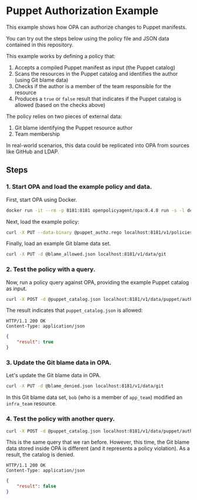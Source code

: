 # Puppet Authorization Example

This example shows how OPA can authorize changes to Puppet manifests.

You can try out the steps below using the policy file and JSON data contained
in this repository.

This example works by defining a policy that:

1. Accepts a compiled Puppet manifest as input (the Puppet catalog)
1. Scans the resources in the Puppet catalog and identifies the author (using Git blame data)
1. Checks if the author is a member of the team responsible for the resource
1. Produces a `true` or `false` result that indicates if the Puppet catalog is allowed (based on the checks above)

The policy relies on two pieces of external data:

1. Git blame identifying the Puppet resource author
1. Team membership

In real-world scenarios, this data could be replicated into OPA from sources like GitHub and LDAP.

## Steps

### 1. Start OPA and load the example policy and data.

First, start OPA using Docker.

```bash
docker run -it --rm -p 8181:8181 openpolicyagent/opa:0.4.8 run -s -l debug
```

Next, load the example policy:

```bash
curl -X PUT --data-binary @puppet_authz.rego localhost:8181/v1/policies/puppet_authz
```

Finally, load an example Git blame data set.

```bash
curl -X PUT -d @blame_allowed.json localhost:8181/v1/data/git
```

### 2. Test the policy with a query.

Now, run a policy query against OPA, providing the example Puppet catalog as input.

```bash
curl -X POST -d @puppet_catalog.json localhost:8181/v1/data/puppet/authz/allow
```

The result indicates that `puppet_catalog.json` is allowed:

```http
HTTP/1.1 200 OK
Content-Type: application/json
```

```json
{
    "result": true
}
```

### 3. Update the Git blame data in OPA.

Let's update the Git blame data in OPA.

```bash
curl -X PUT -d @blame_denied.json localhost:8181/v1/data/git
```

In this Git blame data set, `bob` (who is a member of `app_team`) modified an `infra_team` resource.

### 4. Test the policy with another query.

```bash
curl -X POST -d @puppet_catalog.json localhost:8181/v1/data/puppet/authz/allow
```

This is the same query that we ran before. However, this time, the Git blame data stored inside OPA is different (and it represents a policy violation).  As a result, the catalog is denied.

```http
HTTP/1.1 200 OK
Content-Type: application/json
```

```json
{
    "result": false
}
```
